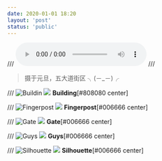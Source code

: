 ```yaml
---
date: 2020-01-01 18:20
layout: 'post'
status: 'public'
---
```

/// <audio src="https://music.163.com/song/media/outer/url?id=1300712716" autoplay loop controls></audio>
<audio src="https://inz.oss-cn-beijing.aliyuncs.com/Audios/128kbit/Gelatin%20Nature-Ooyy.mp3" autoplay loop></audio>
/// <audio src="https://pan.balmy.life/Cited/Audios/Gelatin%20Nature-Ooyy.mp3" autoplay loop></audio>
> 摄于元旦，五大道街区 ╮(－_－)╭
 
/// ![Buildin](https://cdn.pixabay.com/photo/2020/09/25/02/43/building-5600341_1280.jpg)
![](https://inz.oss-cn-beijing.aliyuncs.com/Images/Tian%20jin/building.jpg)
        **Building**[#808080 center]

/// ![Fingerpost](https://cdn.pixabay.com/photo/2020/09/25/02/43/place-5600339_1280.jpg)
![](https://inz.oss-cn-beijing.aliyuncs.com/Images/Tian%20jin/fingerpost.jpg)
        **Fingerpost**[#006666 center]

/// ![Gate](https://cdn.pixabay.com/photo/2020/10/15/06/23/place-5656119_1280.jpg)
![](https://inz.oss-cn-beijing.aliyuncs.com/Images/Tian%20jin/gate.jpg)
        **Gate**[#006666 center]

/// ![Guys](https://cdn.pixabay.com/photo/2020/10/15/06/37/arches-5656135_1280.jpg)
![](https://inz.oss-cn-beijing.aliyuncs.com/Images/Tian%20jin/guys.jpg)
        **Guys**[#006666 center]

/// ![Silhouette](https://cdn.pixabay.com/photo/2020/10/15/06/23/place-5656118_1280.jpg)
![](https://inz.oss-cn-beijing.aliyuncs.com/Images/Tian%20jin/silhouette.jpg)
        **Silhouette**[#006666 center]




